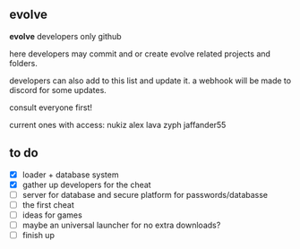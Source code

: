 ## evolve

**evolve** developers only github

here developers may commit and or create evolve related projects and folders.

developers can also add to this list and update it. a webhook will be made to discord for some updates.

consult everyone first!

current ones with access:
nukiz
alex
lava
zyph
jaffander55

## to do

- [x] loader + database system
- [x] gather up developers for the cheat
- [ ] server for database and secure platform for passwords/databasse
- [ ] the first cheat
- [ ] ideas for games
- [ ] maybe an universal launcher for no extra downloads?
- [ ] finish up
